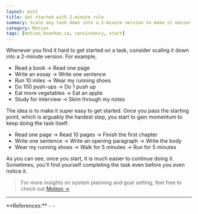 ```yaml
---
layout: post
title: Get started with 2-minute rule
summary: Scale any task down into a 2-minute version to make it easier to get started
category: Motion
tags: [motion.hoanhan.co, consistency, start]
---
```


Whenever you find it hard to get started on a task, consider scaling it down into a 2-minute version. For example,
- Read a book → Read one page
- Write an essay → Write one sentence
- Run 10 miles → Wear my running shoes
- Do 100 push-ups → Do 1 push up
- Eat more vegetables → Eat an apple
- Study for interview → Skim through my notes

The idea is to make it super easy to get started. Once you pass the starting point, which is arguably the hardest step,
you start to gain momentum to keep doing the task itself:
- Read one page → Read 10 pages → Finish the first chapter
- Write one sentence → Write an opening paragraph → Write the body
- Wear my running shoes → Walk for 5 minutes → Run for 5 minutes

As you can see, once you start, it is much easier to continue doing it. Sometimes, you'll find yourself completing the
task even before you even notice it.

> For more insights on system planning and goal setting, feel free to check out [Motion →](/motion)

<hr>
**References:**
- <https://jamesclear.com/how-to-stop-procrastinating>
- <https://www.lifehack.org/articles/productivity/how-stop-procrastinating-and-stick-good-habits-using-the-2-minute-rule.html>
